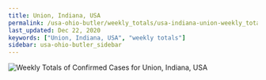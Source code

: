 ```yaml
---
title: Union, Indiana, USA
permalink: /usa-ohio-butler/weekly_totals/usa-indiana-union-weekly_totals.html
last_updated: Dec 22, 2020
keywords: ["Union, Indiana, USA", "weekly totals"]
sidebar: usa-ohio-butler_sidebar
---
```


![Weekly Totals of Confirmed Cases for Union, Indiana, USA](/covid_tracker/images/graphs/usa-indiana-union-weekly_totals_graph.png)
